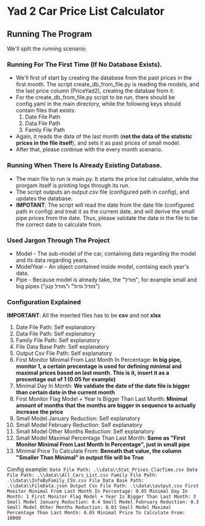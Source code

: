 # Yad 2 Car Price List Calculator

## Running The Program
We'll split the running scenario:

### Running For The First Time (If No Database Exists).
* We'll first of start by creating the database from the past prices in the first month. The script create_db_from_file.py is reading the models, and the last price column (PriceYad2), creating the databae from it.
* For the create_db_from_file.py script to be run, there should be config.yaml in the main directory, while the following keys should contain files that exists:
  1. Date File Path
  1. Data File Path
  1. Family File Path
* Again, it reads the data of the last month (**not the data of the statistic prices in the file itself**), and sets it as past prices of small model.
* After that, please continue with the every month scenario.

### Running When There Is Already Existing Database.
* The main file to run is main.py. It starts the price list calculator, while the prorgam itself is printing logs through its run.
* The script outputs an output.csv file (configured path in config), and updates the database.
* **IMPOTANT**: The script will read the date from the date file (configured path in config) and treat it as the current date, and will derive the small pipe prices from the date. Thus, please validate the date in the file to be the correct date to calculate from.

### Used Jargon Through The Project
* Model - The sub-model of the car, containing data regarding the model and its data regarding years.
* ModelYear - An object contained inside model, containg each year's data.
* Pipe - Because model is already take, the "מודל", for example small and big pipes ("מודל גדול" ו"מודל קטן")

### Configuration Explained
**IMPORTANT**: All the inserted files has to be **csv** and not **xlsx**
1. Date File Path: Self explanatory 
1. Data File Path: Self explanatory 
1. Family File Path: Self explanatory 
1. File Data Base Path: Self explanatory 
1. Output Csv File Path: Self explanatory 
1. First Monitor Minimal From Last Month In Percentage: **In big pipe, monitor 1, a certain precentage is used for defining minimal and maximal prices based on last month. This is it, insert it as a precentage out of 1 (0.05 for example)**
1. Minimal Day In Month: **We valdiate the date of the date file is bigger than certain date in the current month**
1. First Monitor Flag Model + Year Is Bigger Than Last Month: **Minimal amount of months that the months are bigger in sequence to actually increase the price** 
1. Small Model January Reduction: Self explanatory
1. Small Model February Reduction: Self explanatory
1. Small Model Other Months Reduction: Self explanatory
1. Small Model Maximal Percentage Than Last Month: **Same as "First Monitor Minimal From Last Month In Percentage", just in small pipe**
1. Minimal Price To Calculate From: **Beneath that value, the column "Smaller Than Minimal" in output file will be True**

Config example:
`
Date File Path: .\\data\\Stat_Prices_ClacTime.csv
Data File Path: .\\data\\All_Cars_List.csv
Family File Path: .\\data\\InfoByFamily_CSV.csv
File Data Base Path: .\\data\\FileData.json
Output Csv File Path: .\\data\\output.csv
First Monitor Minimal From Last Month In Percentage: 0.05
Minimal Day In Month: 1
First Monitor Flag Model + Year Is Bigger Than Last Month: 3
Small Model January Reduction: 0.4
Small Model February Reduction: 0.3
Small Model Other Months Reduction: 0.03
Small Model Maximal Percentage Than Last Month: 0.05
Minimal Price To Calculate From: 10000
`
